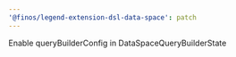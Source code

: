 ```yaml
---
'@finos/legend-extension-dsl-data-space': patch
---
```


Enable queryBuilderConfig in DataSpaceQueryBuilderState
